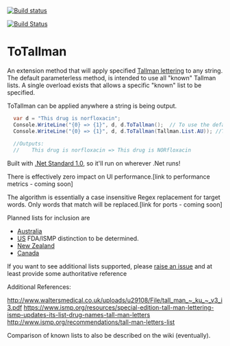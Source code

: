 [![Build status](https://build.appcenter.ms/v0.1/apps/a6be2a99-b1cf-4c56-9d5e-9ab6687020e0/branches/master/badge)](https://appcenter.ms)

[![Build Status](https://travis-ci.org/MattCordell/ToTallman.svg?branch=master)](https://travis-ci.org/MattCordell/ToTallman)


# ToTallman
An extension method that will apply specified [Tallman lettering](https://en.wikipedia.org/wiki/Tall_Man_lettering) to any string.
The default parameterless method, is intended to use all "known" Tallman lists.
A single overload exists that allows a specific "known" list to be specified.

ToTallman can be applied anywhere a string is being output.

```C#
  var d = "This drug is norfloxacin";
  Console.WriteLine("{0} => {1}", d, d.ToTallman();  // To use the default list
  Console.WriteLine("{0} => {1}", d, d.ToTallman(Tallman.List.AU)); //To specifiy a particular list
  
  //Outputs:
  //    This drug is norfloxacin => This drug is NORfloxacin
```

Built with [.Net Standard 1.0](http://immo.landwerth.net/netstandard-versions/#), so it'll run on wherever .Net runs!

There is effectively zero impact on UI performance.[link to performance metrics - coming soon]

The algorithm is essentially a case insensitive Regex replacement for target words. Only words that match will be replaced.[link for ports - coming soon]


Planned lists for inclusion are
* [Australia](https://www.safetyandquality.gov.au/wp-content/uploads/2018/01/National-Tall-Man-Lettering-List-Nov-2017.pdf)
* [US](https://www.ismp.org/sites/default/files/attachments/2017-11/tallmanletters.pdf) FDA/ISMP distinction to be determined.
* [New Zealand](https://www.hqsc.govt.nz/our-programmes/medication-safety/projects/tall-man-lettering/)
* [Canada](https://www.ismp-canada.org/download/TALLman/Principles_for_the_Application_of_TALLman_Lettering_in_Canada.pdf)

If you want to see additional lists supported, please [raise an issue](https://github.com/MattCordell/ToTallman/issues/new) and at least provide some authoritative reference

Additional References:

http://www.waltersmedical.co.uk/uploads/u29108/File/tall_man_~_ku_~_v3_i3.pdf
https://www.ismp.org/resources/special-edition-tall-man-lettering-ismp-updates-its-list-drug-names-tall-man-letters
http://www.ismp.org/recommendations/tall-man-letters-list

Comparison of known lists to also be described on the wiki (eventually).





